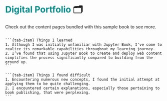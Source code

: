 # <span style="color:DarkCyan">Digital Portfolio</span> 🗂️

Check out the content pages bundled with this sample book to see more.

```{tableofcontents}
```

````{tab-set}
```{tab-item} Things I learned
1. Although I was initially unfamiliar with Jupyter Book, I’ve come to realize its remarkable capabilities throughout my learning journey.
2. I’ve found that using Jupyter Book to create and deploy web content simplifies the process significantly compared to building from the ground up.
```

```{tab-item} Things I found difficult
1. Encountering numerous new concepts, I found the initial attempt at applying them to be quite challenging.
2. I encountered certain explanations, especially those pertaining to book publishing, that were perplexing.
```
````
